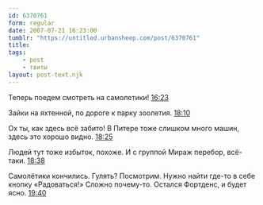 ```yaml
---
id: 6370761
form: regular
date: 2007-07-21 16:23:00
tumblr: "https://untitled.urbansheep.com/post/6370761"
title:
tags:
    - post
    - твиты
layout: post-text.njk
---
```


<p>Теперь поедем смотреть на самолетики! <a href="http://twitter.com/urbansheep/statuses/161066312">16:23</a></p>

<p>Зайки на яхтенной, по дороге к парку зоолетия. <a href="http://twitter.com/urbansheep/statuses/161119172">18:10</a></p>

<p>Ох ты, как здесь всё забито! В Питере тоже слишком много машин, здесь это хорошо видно. <a href="http://twitter.com/urbansheep/statuses/161135572">18:25</a></p>

<p>Людей тут тоже избыток, похоже. И с группой Мираж перебор, всё-таки. <a href="http://twitter.com/urbansheep/statuses/161151352">18:38</a></p>

<p>Самолётики кончились. Гулять? Посмотрим. Нужно найти где-то в себе кнопку «Радоваться!» Сложно почему-то. Остался Фортденс, и будет ясно. <a href="http://twitter.com/urbansheep/statuses/161222252">19:40</a></p>

